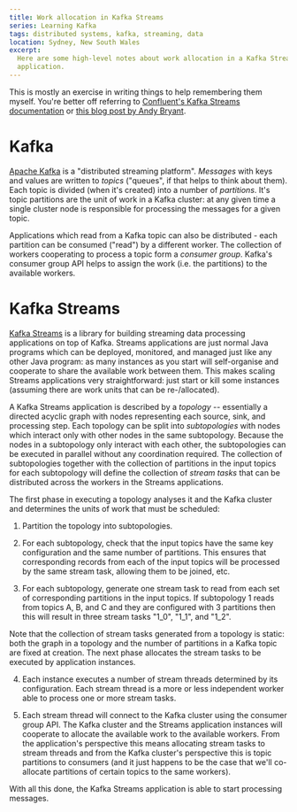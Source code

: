 ```yaml
---
title: Work allocation in Kafka Streams
series: Learning Kafka
tags: distributed systems, kafka, streaming, data
location: Sydney, New South Wales
excerpt:
  Here are some high-level notes about work allocation in a Kafka Streams
  application.
---
```


This is mostly an exercise in writing things to help remembering them myself.
You're better off referring to [Confluent's Kafka Streams documentation][4]
or [this blog post by Andy Bryant][3].

Kafka
=====

[Apache Kafka][1] is a "distributed streaming platform". *Messages* with keys
and values are written to *topics* ("queues", if that helps to think about
them). Each topic is divided (when it's created) into a number of *partitions*.
It's topic partitions are the unit of work in a Kafka cluster: at any given
time a single cluster node is responsible for processing the messages for a
given topic.

Applications which read from a Kafka topic can also be distributed - each
partition can be consumed ("read") by a different worker. The collection of
workers cooperating to process a topic form a *consumer group*. Kafka's
consumer group API helps to assign the work (i.e. the partitions) to the
available workers.

Kafka Streams
=============

[Kafka Streams][2] is a library for building streaming data processing
applications on top of Kafka. Streams applications are just normal Java
programs which can be deployed, monitored, and managed just like any other
Java program: as many instances as you start will self-organise and cooperate
to share the available work between them. This makes scaling Streams
applications very straightforward: just start or kill some instances (assuming
there are work units that can be re-/allocated).

A Kafka Streams application is described by a *topology* -- essentially a
directed acyclic graph with nodes representing each source, sink, and
processing step. Each topology can be split into *subtopologies* with nodes
which interact only with other nodes in the same subtopology. Because the
nodes in a subtopology only interact with each other, the subtopologies can
be executed in parallel without any coordination required. The collection
of subtopologies together with the collection of partitions in the input
topics for each subtopology will define the collection of *stream tasks*
that can be distributed across the workers in the Streams applications.

The first phase in executing a topology analyses it and the Kafka cluster
and determines the units of work that must be scheduled:

1. Partition the topology into subtopologies.

2. For each subtopology, check that the input topics have the same key
   configuration and the same number of partitions. This ensures that
   corresponding records from each of the input topics will be processed
   by the same stream task, allowing them to be joined, etc.

3. For each subtopology, generate one stream task to read from each set of
   corresponding partitions in the input topics. If subtopology 1 reads
   from topics A, B, and C and they are configured with 3 partitions then
   this will result in three stream tasks "1_0", "1_1", and "1_2".

Note that the collection of stream tasks generated from a topology is static:
both the graph in a topology and the number of partitions in a Kafka topic
are fixed at creation. The next phase allocates the stream tasks to be executed
by application instances.

4. Each instance executes a number of stream threads determined by its
   configuration. Each stream thread is a more or less independent worker
   able to process one or more stream tasks.

5. Each stream thread will connect to the Kafka cluster using the consumer
   group API. The Kafka cluster and the Streams application instances will
   cooperate to allocate the available work to the available workers. From
   the application's perspective this means allocating stream tasks to stream
   threads and from the Kafka cluster's perspective this is topic partitions
   to consumers (and it just happens to be the case that we'll co-allocate
   partitions of certain topics to the same workers).

With all this done, the Kafka Streams application is able to start processing
messages.

[1]: http://kafka.apache.org/
[2]: http://kafka.apache.org/documentation/streams/
[3]: https://medium.com/@andy.bryant/kafka-streams-work-allocation-4f31c24753cc
[4]: https://docs.confluent.io/current/streams/introduction.html

